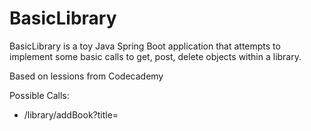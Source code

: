 # BasicLibrary
BasicLibrary is a toy Java Spring Boot application that attempts to implement some basic calls to get, post, delete objects within a library. 

Based on lessions from Codecademy

Possible Calls: 

- /library/addBook?title=<title>&contents=<contents>
  Adds book to the library
  Title: Title of the book
  Contents: Cntents of the book
  
- /library/removeBook?title=<title>
  Removes book from the library
  Title: Title of the book
  
- /library/getBook?title=<title>
  Gets the cotnents of a book in the library
  Title: Title of the book

- /library/getAllBooks
  Returns all books in the library
